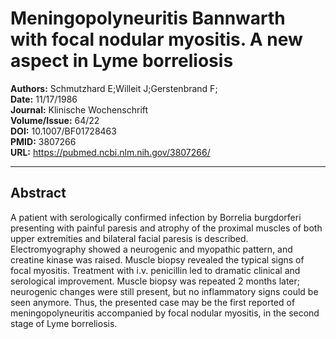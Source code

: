 # Meningopolyneuritis Bannwarth with focal nodular myositis. A new aspect in Lyme borreliosis

**Authors:** Schmutzhard E;Willeit J;Gerstenbrand F;  
**Date:** 11/17/1986  
**Journal:** Klinische Wochenschrift  
**Volume/Issue:** 64/22  
**DOI:** 10.1007/BF01728463  
**PMID:** 3807266  
**URL:** https://pubmed.ncbi.nlm.nih.gov/3807266/

---

## Abstract

A patient with serologically confirmed infection by Borrelia burgdorferi presenting with painful paresis and atrophy of the proximal muscles of both upper extremities and bilateral facial paresis is described. Electromyography showed a neurogenic and myopathic pattern, and creatine kinase was raised. Muscle biopsy revealed the typical signs of focal myositis. Treatment with i.v. penicillin led to dramatic clinical and serological improvement. Muscle biopsy was repeated 2 months later; neurogenic changes were still present, but no inflammatory signs could be seen anymore. Thus, the presented case may be the first reported of meningopolyneuritis accompanied by focal nodular myositis, in the second stage of Lyme borreliosis.
